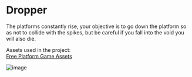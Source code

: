 # Dropper
The platforms constantly rise, your objective is to go down the platform so as not to collide with the spikes, but be careful if you fall into the void you will also die.

Assets used in the project:<br />
[Free Platform Game Assets](https://assetstore.unity.com/packages/2d/environments/free-platform-game-assets-85838)

![image](https://user-images.githubusercontent.com/68016784/163685509-e7cbb67b-cca8-401e-ba47-5635a968cebb.png)
